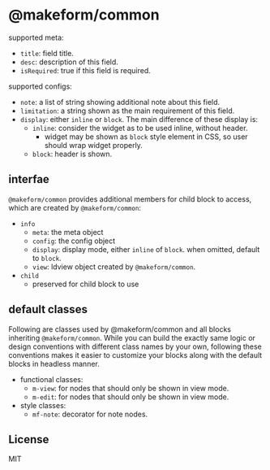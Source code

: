 # @makeform/common

supported meta:

 - `title`: field title.
 - `desc`: description of this field.
 - `isRequired`: true if this field is required.


supported configs:

 - `note`: a list of string showing additional note about this field.
 - `limitation`: a string shown as the main requirement of this field.
 - `display`: either `inline` or `block`. The main difference of these display is:
   - `inline`: consider the widget as to be used inline, without header.
     - widget may be shown as `block` style element in CSS, so user should wrap widget properly.
   - `block`: header is shown.


## interfae

`@makeform/common` provides additional members for child block to access, which are created by `@makeform/common`:

 - `info`
   - `meta`: the meta object
   - `config`: the config object
   - `display`: display mode, either `inline` of `block`. when omitted, default to `block`.
   - `view`: ldview object created by `@makeform/common`.
 - `child`
   - preserved for child block to use


## default classes

Following are classes used by @makeform/common and all blocks inheriting `@makeform/common`. While you can build the exactly same logic or design conventions with different class names by your own, following these conventions makes it easier to customize your blocks along with the default blocks in headless manner.

 - functional classes:
   - `m-view`: for nodes that should only be shown in view mode.
   - `m-edit`: for nodes that should only be shown in view mode.
 - style classes:
   - `mf-note`: decorator for note nodes.


## License

MIT
